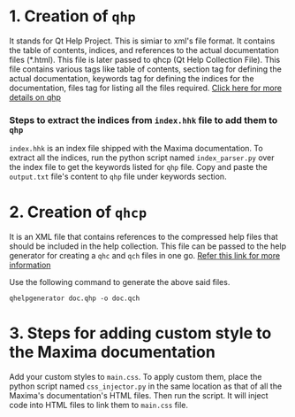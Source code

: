 # 1. Creation of `qhp`
It stands for Qt Help Project. This is simiar to xml's file format. It contains the table of contents, indices, and references to the actual documentation files (*.html). This file is later passed to qhcp (Qt Help Collection File). This file contains various tags like table of contents, section tag for defining the actual documentation, keywords tag for defining the indices for the documentation, files tag for listing all the files required. [Click here for more details on qhp](https://doc.qt.io/qt-5/qthelpproject.html)

### Steps to extract the indices from `index.hhk` file to add them to `qhp`
`index.hhk` is an index file shipped with the Maxima documentation. To extract all the indices, run the python script named `index_parser.py` over the index file to get the keywords listed for `qhp` file. Copy and paste the `output.txt` file's content to `qhp` file under keywords section.


# 2. Creation of `qhcp`

It is an XML file that contains references to the compressed help files that should be included in the help collection. This file can be passed to the help generator for creating a `qhc` and `qch` files in one go. [Refer this link for more information](https://doc.qt.io/qt-5/qthelp-framework.html#qt-help-collection-project)

Use the following command to generate the above said files.

    qhelpgenerator doc.qhp -o doc.qch

# 3. Steps for adding custom style to the Maxima documentation
Add your custom styles to `main.css`. To apply custom them, place the python script named `css_injector.py` in the same location as that of all the Maxima's documentation's HTML files. Then run the script. It will inject code into HTML files to link them to `main.css` file.
